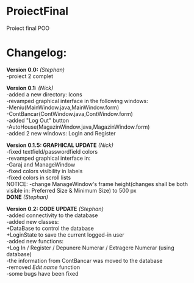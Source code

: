 # ProiectFinal
Proiect final POO

# Changelog:

**Version 0.0:** *(Stephan)* <br />
  -proiect 2 complet  <br />
  
**Version 0.1:** *(Nick)* <br />
-added a new directory: Icons <br />
-revamped graphical interface in the following windows: <br />
	-Meniu(MainWindow.java,MainWindow.form) <br />
	-ContBancar(ContWindow.java,ContWindow.form) <br />
      		-added "Log Out" button <br />
	-AutoHouse(MagazinWindow.java,MagazinWindow.form) <br />
-added 2 new windows: LogIn and Register <br />

**Version 0.1.5: GRAPHICAL UPDATE** *(Nick)* <br />
-fixed textfield/passwordfield colors <br />
-revamped graphical interface in: <br />
	-Garaj and ManageWindow <br />
-fixed colors visibility in labels <br />
-fixed colors in scroll lists <br />
NOTICE: -change ManageWindow's frame height(changes shall be both visible in: Preferred Size & Minimum Size) to 500 px <br />
**DONE** *(Stephan)* <br/>

**Version 0.2: CODE UPDATE** *(Stephan)* <br/>
-added connectivity to the database<br/>
-added new classes: <br/>
+DataBase to control the database <br/>
+LoginState to save the current logged-in user <br/>
-added new functions: <br/>
+Log In / Register / Depunere Numerar / Extragere Numerar (using database) <br/>
-the information from ContBancar was moved to the database <br/>
-removed *Edit name* function <br/>
-some bugs have been fixed </br>
